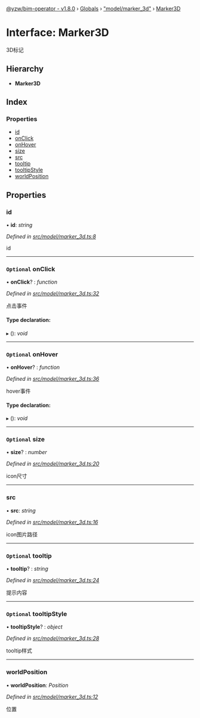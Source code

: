 [@yzw/bim-operator - v1.8.0](../README.md) › [Globals](../globals.md) › ["model/marker_3d"](../modules/_model_marker_3d_.md) › [Marker3D](_model_marker_3d_.marker3d.md)

# Interface: Marker3D

3D标记

## Hierarchy

* **Marker3D**

## Index

### Properties

* [id](_model_marker_3d_.marker3d.md#id)
* [onClick](_model_marker_3d_.marker3d.md#optional-onclick)
* [onHover](_model_marker_3d_.marker3d.md#optional-onhover)
* [size](_model_marker_3d_.marker3d.md#optional-size)
* [src](_model_marker_3d_.marker3d.md#src)
* [tooltip](_model_marker_3d_.marker3d.md#optional-tooltip)
* [tooltipStyle](_model_marker_3d_.marker3d.md#optional-tooltipstyle)
* [worldPosition](_model_marker_3d_.marker3d.md#worldposition)

## Properties

###  id

• **id**: *string*

*Defined in [src/model/marker_3d.ts:8](https://github.com/youkaisteve/bim-operator/blob/3313d73/src/model/marker_3d.ts#L8)*

id

___

### `Optional` onClick

• **onClick**? : *function*

*Defined in [src/model/marker_3d.ts:32](https://github.com/youkaisteve/bim-operator/blob/3313d73/src/model/marker_3d.ts#L32)*

点击事件

#### Type declaration:

▸ (): *void*

___

### `Optional` onHover

• **onHover**? : *function*

*Defined in [src/model/marker_3d.ts:36](https://github.com/youkaisteve/bim-operator/blob/3313d73/src/model/marker_3d.ts#L36)*

hover事件

#### Type declaration:

▸ (): *void*

___

### `Optional` size

• **size**? : *number*

*Defined in [src/model/marker_3d.ts:20](https://github.com/youkaisteve/bim-operator/blob/3313d73/src/model/marker_3d.ts#L20)*

icon尺寸

___

###  src

• **src**: *string*

*Defined in [src/model/marker_3d.ts:16](https://github.com/youkaisteve/bim-operator/blob/3313d73/src/model/marker_3d.ts#L16)*

icon图片路径

___

### `Optional` tooltip

• **tooltip**? : *string*

*Defined in [src/model/marker_3d.ts:24](https://github.com/youkaisteve/bim-operator/blob/3313d73/src/model/marker_3d.ts#L24)*

提示内容

___

### `Optional` tooltipStyle

• **tooltipStyle**? : *object*

*Defined in [src/model/marker_3d.ts:28](https://github.com/youkaisteve/bim-operator/blob/3313d73/src/model/marker_3d.ts#L28)*

tooltip样式

___

###  worldPosition

• **worldPosition**: *Position*

*Defined in [src/model/marker_3d.ts:12](https://github.com/youkaisteve/bim-operator/blob/3313d73/src/model/marker_3d.ts#L12)*

位置
